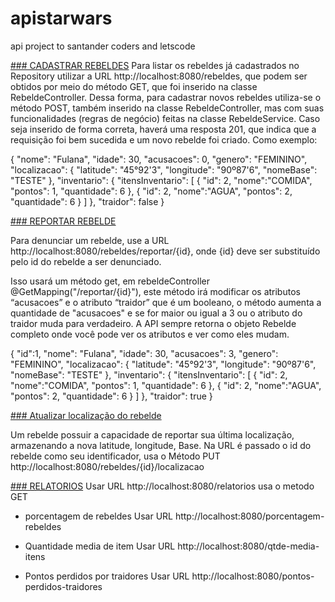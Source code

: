 # apistarwars
api project to santander coders and letscode

<u>### CADASTRAR REBELDES</u>
Para listar os rebeldes já cadastrados no Repository utilizar a URL http://localhost:8080/rebeldes, que podem ser obtidos por meio do método GET, que foi inserido na classe RebeldeController.
Dessa forma, para cadastrar novos rebeldes utiliza-se o método POST, também inserido na classe RebeldeController, mas com suas funcionalidades (regras de negócio) feitas na classe RebeldeService. Caso seja inserido de forma correta, haverá uma resposta 201, que indica que a requisição foi bem sucedida e um novo rebelde foi criado.
Como exemplo: 

{
    "nome": "Fulana",
    "idade": 30,
    "acusacoes": 0,
    "genero": "FEMININO",
    "localizacao": {
      "latitude": "45°92'3",
      "longitude": "90º87'6",
      "nomeBase": "TESTE"
    },
    "inventario": {
      "itensInventario": [
          {
              "id": 2,
              "nome":"COMIDA",
              "pontos": 1,
              "quantidade": 6
          },
          {
              "id": 2,
              "nome":"AGUA",
              "pontos": 2,
              "quantidade": 6
          }
        ]
    },
    "traidor": false
}

<u>### REPORTAR REBELDE</u>

Para denunciar um rebelde, use a URL http://localhost:8080/rebeldes/reportar/{id}, onde {id} deve ser substituído pelo id do rebelde a ser denunciado.

Isso usará um método get, em rebeldeController @GetMapping("/reportar/{id}"), este método irá modificar os atributos “acusacoes” e o atributo “traidor” que é um booleano, o método aumenta a quantidade de "acusacoes" e se for maior ou igual a 3 ou o atributo do traidor muda para verdadeiro. A API sempre retorna o objeto Rebelde completo onde você pode ver os atributos e ver como eles mudam.

{
   "id":1,
    "nome": "Fulana",
    "idade": 30,
    "acusacoes": 3,
    "genero": "FEMININO",
    "localizacao": {
      "latitude": "45°92'3",
      "longitude": "90º87'6",
      "nomeBase": "TESTE"
    },
    "inventario": {
      "itensInventario": [
          {
              "id": 2,
              "nome":"COMIDA",
              "pontos": 1,
              "quantidade": 6
          },
          {
              "id": 2,
              "nome":"AGUA",
              "pontos": 2,
              "quantidade": 6
          }
        ]
    },
    "traidor": true
}


<u>### Atualizar localização do rebelde</u>

Um rebelde possuir a capacidade de reportar sua última localização, armazenando a nova latitude, longitude, Base.
Na URL é passado o id do rebelde como seu identificador, usa o Método PUT  http://localhost:8080/rebeldes/{id}/localizacao 


<u>### RELATORIOS</u>
Usar URL  http://localhost:8080/relatorios usa o metodo GET

- porcentagem de rebeldes
Usar URL  http://localhost:8080/porcentagem-rebeldes

- Quantidade media de item
Usar URL  http://localhost:8080/qtde-media-itens 

- Pontos perdidos por traidores
Usar URL  http://localhost:8080/pontos-perdidos-traidores 

